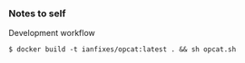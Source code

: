 
### Notes to self

Development workflow
```console
$ docker build -t ianfixes/opcat:latest . && sh opcat.sh
```
